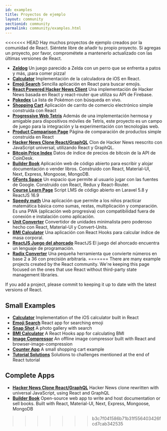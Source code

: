 ```yaml
---
id: examples
title: Proyectos de ejemplo
layout: community
sectionid: community
permalink: community/examples.html
---
```


<<<<<<< HEAD
Hay muchos proyectos de ejemplo creados por la comunidad de React. Siéntete libre de añadir tu propio proyecto. Si agregas un proyecto, por favor, comprométete a mantenerlo actualizado con las últimas versiones de React.

* **[Zeldog](https://yannsainty.github.io/Zeldog/)** Un juego parecido a Zelda con un perro que se enfrenta a patos y más, ¡para comer pizza!
* **[Calculator](https://github.com/ahfarmer/calculator)** Implementación de la calculadora de iOS en React.
* **[Emoji Search](https://github.com/ahfarmer/emoji-search)** Sencilla aplicación en React para buscar emojis.
* **[React Powered Hacker News Client](https://github.com/insin/react-hn)** Una implementación de Hacker News basada en React y react-router que utiliza su API de Firebase.
* **[Pokedex](https://github.com/alik0211/pokedex)** La lista de Pokémon con búsqueda en vivo.
* **[Shopping Cart](https://github.com/jeffersonRibeiro/react-shopping-cart)** Aplicación de carrito de comercio electrónico simple construida con React
* **[Progressive Web Tetris](https://github.com/skidding/flatris)** Además de una implementación hermosa y amigable para dispositivos móviles de Tetris, este proyecto es un campo de juego para la integración y la experimentación con tecnologías web.
* **[Product Comparison Page](https://github.com/Rhymond/product-compare-react)** Página de comparación de productos simple construida en React
* **[Hacker News Clone React/GraphQL](https://github.com/clintonwoo/hackernews-react-graphql)** Clon de Hacker News reescrito con JavaScript universal, utilizando React y GraphQL.
* **[Bitcoin Price Index](https://github.com/mrkjlchvz/bitcoin-price-index)** Datos de índice de precios de bitcoin de la API de CoinDesk.
* **[Builder Book](https://github.com/builderbook/builderbook)** Aplicación web de código abierto para escribir y alojar documentación o vender libros. Construido con React, Material-UI, Next, Express, Mongoose, MongoDB.
* **[GFonts Space](https://github.com/pankajladhar/GFontsSpace)** Un espacio que permite al usuario jugar con las fuentes de Google. Construido con React, Redux y React-Router.
* **[Course Learn Page](https://github.com/ulearnpro/ulearn)** Script LMS de código abierto en Laravel 5.8 y ReactJS 16.9
* **[Speedy math](https://github.com/pankajladhar/speedy-math)** Una aplicación que permite a los niños practicar matemática básica como sumas, restas, multiplicación y comparación. Es una PWA (aplicación web progresiva) con compatibilidad fuera de conexión e instalación como aplicación.
* **[Unit Converter](https://github.com/KarthikeyanRanasthala/react-unit-converter)** Convertidor de unidades minimalista pero poderoso hecho con React, Material-UI y Convert-Units.
* **[BMI Calculator](https://github.com/GermaVinsmoke/bmi-calculator)** Una aplicación con React Hooks para calcular índice de masa corporal.
* **[ReactJS Juego del ahorcado](https://github.com/vetrivelcsamy/reactjs-hangman)** ReactJS El juego del ahorcado encuentra un lenguaje de programación.
* **[Radix Converter](https://github.com/kumom/radix-converter)** Una pequeña herramienta que convierte números en base 2 a 36 con precisión arbitraria.
=======
There are many example projects created by the React community. We're keeping this page focused on the ones that use React without third-party state management libraries.

If you add a project, please commit to keeping it up to date with the latest versions of React.

## Small Examples

* **[Calculator](https://github.com/ahfarmer/calculator)** Implementation of the iOS calculator built in React
* **[Emoji Search](https://github.com/ahfarmer/emoji-search)** React app for searching emoji
* **[Snap Shot](https://github.com/Yog9/SnapShot)** A photo gallery with search
* **[BMI Calculator](https://github.com/GermaVinsmoke/bmi-calculator)** A React Hooks app for calculating BMI
* **[Image Compressor](https://github.com/RaulB-masai/react-image-compressor)** An offline image compressor built with React and browser-image-compression
* **[Counter App](https://github.com/arnab-datta/counter-app)** A small shopping cart example
* **[Tutorial Solutions](https://github.com/harman052/react-tutorial-solutions)** Solutions to challenges mentioned at the end of React tutorial

## Complete Apps

* **[Hacker News Clone React/GraphQL](https://github.com/clintonwoo/hackernews-react-graphql)** Hacker News clone rewritten with universal JavaScript, using React and GraphQL
* **[Builder Book](https://github.com/builderbook/builderbook)** Open-source web app to write and host documentation or sell books. Built with React, Material-UI, Next, Express, Mongoose, MongoDB
>>>>>>> b3c7f041586b71b31f556403426fcd7cab342535
